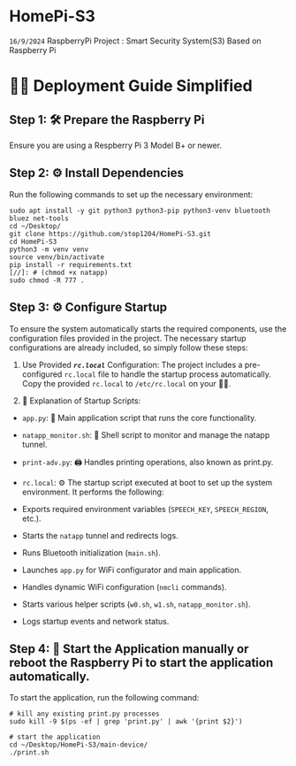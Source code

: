 # HomePi-S3


`16/9/2024` RaspberryPi Project : Smart Security System(S3) Based on Raspberry Pi 

# 🍓📲 Deployment Guide Simplified

## Step 1: 🛠️ Prepare the Raspberry Pi

Ensure you are using a Respberry Pi 3 Model B+ or newer.

## Step 2: ⚙️ Install Dependencies

Run the following commands to set up the necessary environment:
```
sudo apt install -y git python3 python3-pip python3-venv bluetooth bluez net-tools
cd ~/Desktop/
git clone https://github.com/stop1204/HomePi-S3.git
cd HomePi-S3
python3 -m venv venv
source venv/bin/activate
pip install -r requirements.txt
[//]: # (chmod +x natapp)
sudo chmod -R 777 .
```

## Step 3: ⚙️ Configure Startup

To ensure the system automatically starts the required components, use the configuration files provided in the project. The necessary startup configurations are already included, so simply follow these steps:

1. Use Provided ***`rc.local`*** Configuration:
The project includes a pre-configured `rc.local` file to handle the startup process automatically. Copy the provided `rc.local` to `/etc/rc.local` on your 🍓📲.

2. 📝 Explanation of Startup Scripts:

* `app.py`: 📜 Main application script that runs the core functionality.
* `natapp_monitor.sh`: 📜 Shell script to monitor and manage the natapp tunnel.

* `print-adv.py`: 🖨️ Handles printing operations, also known as print.py.

* `rc.local`: ⚙️ The startup script executed at boot to set up the system environment. It performs the following:

* Exports required environment variables (`SPEECH_KEY`, `SPEECH_REGION`, etc.).

* Starts the `natapp` tunnel and redirects logs.
 
* Runs Bluetooth initialization (`main.sh`).
 
* Launches `app.py` for WiFi configurator and main application.
 
* Handles dynamic WiFi configuration (`nmcli` commands).
 
* Starts various helper scripts (`w0.sh`, `w1.sh`, `natapp_monitor.sh`).
 
* Logs startup events and network status.

## Step 4: 🚀 Start the Application manually or reboot the Raspberry Pi to start the application automatically.

To start the application, run the following command:
```
# kill any existing print.py processes
sudo kill -9 $(ps -ef | grep 'print.py' | awk '{print $2}')

# start the application
cd ~/Desktop/HomePi-S3/main-device/
./print.sh
```
